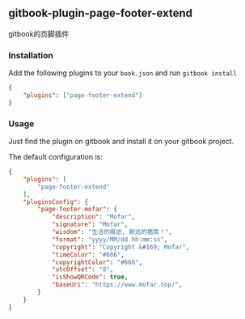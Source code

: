 ## gitbook-plugin-page-footer-extend

gitbook的页脚插件

### Installation

Add the following plugins to your `book.json` and run `gitbook install`

```json
{
    "plugins": ["page-footer-extend"]
}
```

### Usage

Just find the plugin on gitbook and install it on your gitbook project.

The default configuration is:

```json
{
    "plugins": [
        "page-footer-extend"
    ],
    "pluginsConfig": {
        "page-footer-mofar": {
            "description": "Mofar",
            "signature": "Mofar",
            "wisdom": "生活的痕迹, 默远的猪窝！",
            "format": "yyyy/MM/dd hh:mm:ss",
            "copyright": "Copyright &#169; Mofar",
            "timeColor": "#666",
            "copyrightColor": "#666",
            "utcOffset": "8",
            "isShowQRCode": true,
            "baseUri": "https://www.mofar.top/",
        }
    }
}
```


